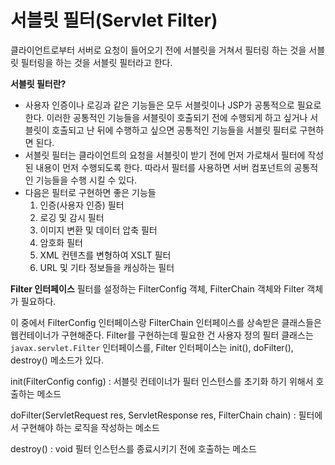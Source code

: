 # 서블릿 필터(Servlet Filter)

클라이언트로부터 서버로 요청이 들어오기 전에 서블릿을 거쳐서 필터링 하는 것을 서블릿 필터링을 하는 것을 서블릿 필터라고 한다.

**서블릿 필터란?**

- 사용자 인증이나 로깅과 같은 기능들은 모두 서블릿이나 JSP가 공통적으로 필요로 한다. 이러한 공통적인 기능들을 서블릿이 호출되기 전에 수행되게 하고 싶거나 서블릿이 호출되고 난 뒤에 수행하고 싶으면 공통적인 기능들을 서블릿 필터로 구현하면 된다.
- 서블릿 필터는 클라이언트의 요청을 서블릿이 받기 전에 먼저 가로채서 필터에 작성된 내용이 먼저 수행되도록 한다. 따라서 필터를 사용하면 서버 컴포넌트의 공통적인 기능들을 수행 시킬 수 있다.
- 다음은 필터로 구현하면 좋은 기능들
    1. 인증(사용자 인증) 필터
    2. 로깅 및 감시 필터
    3. 이미지 변환 및 데이터 압축 필터
    4. 암호화 필터
    5. XML 컨텐츠를 변형하여 XSLT 필터
    6. URL 및 기타 정보들을 캐싱하는 필터

**Filter 인터페이스** 필터를 설정하는 FilterConfig 객체, FilterChain 객체와 Filter 객체가 필요하다.

이 중에서 FilterConfig 인터페이스랑 FilterChain 인터페이스를 상속받은 클래스들은 웹컨테이너가 구현해준다. Filter를 구현하는데 필요한 건 사용자 정의 필터 클래스는  `javax.servlet.Filter` 인터페이스를, Filter 인터페이스는 init(), doFilter(), destroy() 메소드가 있다.

init(FilterConfig config) : 서블릿 컨테이너가 필터 인스턴스를 초기화 하기 위해서 호출하는 메소드

doFilter(ServletRequest res, ServletResponse res, FilterChain chain) : 필터에서 구현해야 하는 로직을 작성하는 메소드

destroy() : void 필터 인스턴스를 종료시키기 전에 호출하는 메소드